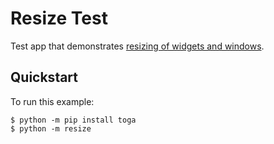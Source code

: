 # Resize Test

Test app that demonstrates [resizing of widgets and windows](https://toga.beeware.org).

## Quickstart

To run this example:

```
$ python -m pip install toga
$ python -m resize
```
